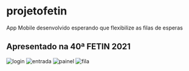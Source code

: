 # projetofetin

App Mobile desenvolvido esperando que flexibilize as filas de esperas

## Apresentado na 40ª FETIN 2021


![login](https://user-images.githubusercontent.com/64598132/138203936-8e7803b8-76f9-44aa-b92b-46e907ad691d.jpeg)
![entrada](https://user-images.githubusercontent.com/64598132/138203943-1242cc86-fb09-41e1-a7cc-fefee8912778.jpeg)
![painel](https://user-images.githubusercontent.com/64598132/138203947-27ffe91e-c787-4e0e-b68d-208a12134e2e.jpeg)
![fila](https://user-images.githubusercontent.com/64598132/138203954-ca442e28-488b-482b-8a8d-f51beed1caef.jpeg)
